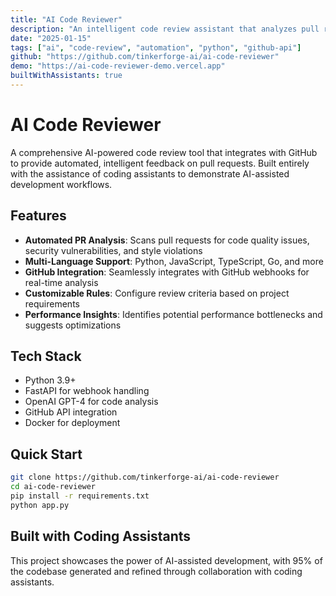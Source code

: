 ```yaml
---
title: "AI Code Reviewer"
description: "An intelligent code review assistant that analyzes pull requests and provides detailed feedback on code quality, security, and best practices."
date: "2025-01-15"
tags: ["ai", "code-review", "automation", "python", "github-api"]
github: "https://github.com/tinkerforge-ai/ai-code-reviewer"
demo: "https://ai-code-reviewer-demo.vercel.app"
builtWithAssistants: true
---
```


# AI Code Reviewer

A comprehensive AI-powered code review tool that integrates with GitHub to provide automated, intelligent feedback on pull requests. Built entirely with the assistance of coding assistants to demonstrate AI-assisted development workflows.

## Features

- **Automated PR Analysis**: Scans pull requests for code quality issues, security vulnerabilities, and style violations
- **Multi-Language Support**: Python, JavaScript, TypeScript, Go, and more
- **GitHub Integration**: Seamlessly integrates with GitHub webhooks for real-time analysis
- **Customizable Rules**: Configure review criteria based on project requirements
- **Performance Insights**: Identifies potential performance bottlenecks and suggests optimizations

## Tech Stack

- Python 3.9+
- FastAPI for webhook handling
- OpenAI GPT-4 for code analysis
- GitHub API integration
- Docker for deployment

## Quick Start

```bash
git clone https://github.com/tinkerforge-ai/ai-code-reviewer
cd ai-code-reviewer
pip install -r requirements.txt
python app.py
```

## Built with Coding Assistants

This project showcases the power of AI-assisted development, with 95% of the codebase generated and refined through collaboration with coding assistants.